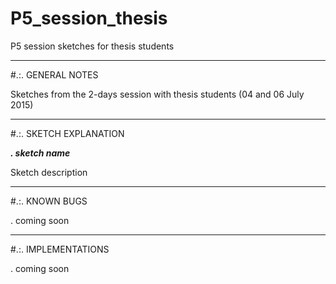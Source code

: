# P5_session_thesis
P5 session sketches for thesis students

____________________________________________________________________________________________________________________________________


#.:. GENERAL NOTES

Sketches from the 2-days session with thesis students (04 and 06 July 2015)

____________________________________________________________________________________________________________________________________
#.:. SKETCH EXPLANATION

***. sketch name***

Sketch description



____________________________________________________________________________________________________________________________________
#.:. KNOWN BUGS

. coming soon


____________________________________________________________________________________________________________________________________
#.:. IMPLEMENTATIONS

. coming soon

